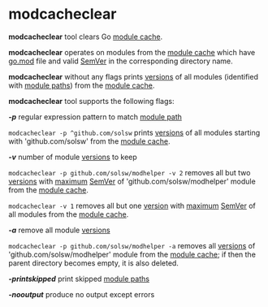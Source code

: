 # modcacheclear

**modcacheclear** tool clears Go [module cache](https://go.dev/ref/mod#module-cache).

**modcacheclear** operates on modules from the [module cache](https://go.dev/ref/mod#module-cache) which have [go.mod](https://go.dev/ref/mod#go-mod-file) file and valid [SemVer](https://semver.org/#semantic-versioning-specification-semver) in the corresponding directory name.

**modcacheclear** without any flags prints [versions](https://go.dev/ref/mod#versions) of all modules (identified with [module paths](https://go.dev/ref/mod#module-path)) from the [module cache](https://go.dev/ref/mod#module-cache).

**modcacheclear** tool supports the following flags:

***-p*** regular expression pattern to match [module path](https://go.dev/ref/mod#module-path)

`modcacheclear -p ^github.com/solsw` prints [versions](https://go.dev/ref/mod#versions) of all modules starting with 'github.com/solsw' from the [module cache](https://go.dev/ref/mod#module-cache).

***-v*** number of module [versions](https://go.dev/ref/mod#versions) to keep

`modcacheclear -p github.com/solsw/modhelper -v 2` removes all but two [versions](https://go.dev/ref/mod#versions) with [maximum](https://semver.org/#spec-item-11) [SemVer](https://semver.org/#semantic-versioning-specification-semver) of 'github.com/solsw/modhelper' module from the [module cache](https://go.dev/ref/mod#module-cache).

`modcacheclear -v 1` removes all but one [version](https://go.dev/ref/mod#versions) with [maximum](https://semver.org/#spec-item-11) [SemVer](https://semver.org/#semantic-versioning-specification-semver) of all modules from the [module cache](https://go.dev/ref/mod#module-cache).

***-a*** remove all module [versions](https://go.dev/ref/mod#versions)

`modcacheclear -p github.com/solsw/modhelper -a` removes all [versions](https://go.dev/ref/mod#versions) of 'github.com/solsw/modhelper' module from the [module cache](https://go.dev/ref/mod#module-cache); if then the parent directory becomes empty, it is also deleted.

***-printskipped*** print skipped [module paths](https://go.dev/ref/mod#module-path)

***-nooutput*** produce no output except errors
